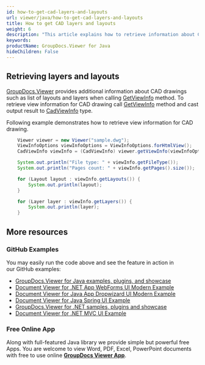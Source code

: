```yaml
---
id: how-to-get-cad-layers-and-layouts
url: viewer/java/how-to-get-cad-layers-and-layouts
title: How to get CAD layers and layouts
weight: 6
description: "This article explains how to retrieve information about CAD drawings with GroupDocs.Viewer within your Java applications."
keywords: 
productName: GroupDocs.Viewer for Java
hideChildren: False
---
```

## Retrieving layers and layouts

[GroupDocs.Viewer](https://products.groupdocs.com/viewer) provides additional information about CAD drawings such as list of layouts and layers when calling [GetViewInfo](https://apireference.groupdocs.com/java/viewer/groupdocs.viewer/viewer/methods/getviewinfo) method. To retrieve view information for CAD drawing call [GetViewInfo](https://apireference.groupdocs.com/java/viewer/groupdocs.viewer/viewer/methods/getviewinfo) method and cast output result to [CadViewInfo](https://apireference.groupdocs.com/java/viewer/groupdocs.viewer.results/cadviewinfo) type.

Following example demonstrates how to retrieve view information for CAD drawing.

```java
    Viewer viewer = new Viewer("sample.dwg");
    ViewInfoOptions viewInfoOptions = ViewInfoOptions.forHtmlView();
    CadViewInfo viewInfo = (CadViewInfo) viewer.getViewInfo(viewInfoOptions);

    System.out.println("File type: " + viewInfo.getFileType());
    System.out.println("Pages count: " + viewInfo.getPages().size());

    for (Layout layout : viewInfo.getLayouts()) {
        System.out.println(layout);
    }

    for (Layer layer : viewInfo.getLayers()) {
        System.out.println(layer);
    }
```

## More resources
### GitHub Examples
You may easily run the code above and see the feature in action in our GitHub examples:
*   [GroupDocs.Viewer for Java examples, plugins, and showcase](https://github.com/groupdocs-viewer/GroupDocs.Viewer-for-Java)
*   [Document Viewer for .NET App WebForms UI Modern Example](https://github.com/groupdocs-viewer/GroupDocs.Viewer-for-Java-WebForms)    
*   [Document Viewer for Java App Dropwizard UI Modern Example](https://github.com/groupdocs-viewer/GroupDocs.Viewer-for-Java-Dropwizard)    
*   [Document Viewer for Java Spring UI Example](https://github.com/groupdocs-viewer/GroupDocs.Viewer-for-Java-Spring)
*   [GroupDocs.Viewer for .NET samples, plugins and showcase](https://github.com/groupdocs-viewer/GroupDocs.Viewer-for-.NET)
*   [Document Viewer for .NET MVC UI Example](https://github.com/groupdocs-viewer/GroupDocs.Viewer-for-Java-MVC)     

### Free Online App
Along with full-featured Java library we provide simple but powerful free Apps.
You are welcome to view Word, PDF, Excel, PowerPoint documents with free to use online **[GroupDocs Viewer App](https://products.groupdocs.app/viewer)**.